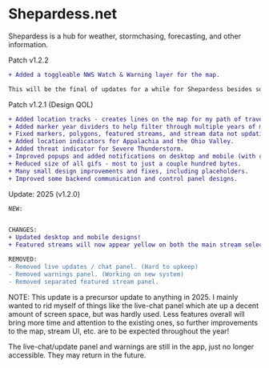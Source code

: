 # Shepardess.net

Shepardess is a hub for weather, stormchasing, forecasting, and other information.

Patch v1.2.2
```diff
+ Added a toggleable NWS Watch & Warning layer for the map.

This will be the final of updates for a while for Shepardess besides some major reorganization of the code.
```

Patch v1.2.1 (Design QOL)
```diff
+ Added location tracks - creates lines on the map for my path of travel.
+ Added marker year dividers to help filter through multiple years of markers.
+ Fixed markers, polygons, featured streams, and stream data not updating live correctly.
+ Added location indicators for Appalachia and the Ohio Valley.
+ Added threat indicator for Severe Thunderstorm.
+ Improved popups and added notifications on desktop and mobile (with consent).
+ Reduced size of all gifs - most to just a couple hundred bytes.
+ Many small design improvements and fixes, including placeholders.
+ Improved some backend communication and control panel designs.
```


Update: 2025 (v1.2.0)

```diff
NEW:


CHANGES:
+ Updated desktop and mobile designs!
+ Featured streams will now appear yellow on both the main stream selector and drag & drop menu.

REMOVED:
- Removed live updates / chat panel. (Hard to upkeep)
- Removed warnings panel. (Working on new system)
- Removed separated featured stream panel.

```

NOTE:
This update is a precursor update to anything in 2025. I mainly wanted to rid myself of things like the live-chat panel
which ate up a decent amount of screen space, but was hardly used. Less features overall will bring more time and attention
to the existing ones, so further improvements to the map, stream UI, etc. are to be expected throughout the year!

The live-chat/update panel and warnings are still in the app, just no longer accessible. They may return in the future.